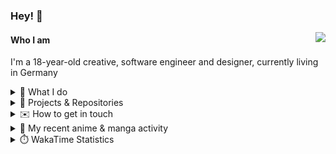 ### Hey! 👋

[<img src="https://lanyard-profile-readme.vercel.app/api/228965621478588416" align="right">](https://discord.com/users/228965621478588416)

#### Who I am

I'm a 18-year-old creative, software engineer and designer, currently living in Germany

<details>
  <summary>💼 What I do</summary>

I currently am working on starting a publishing and management company for creatives.
I also am creative lead, community manager, and web developer at the Minecraft Server [Xenyria](https://xenyria.net) and the team behind it, [Pixelground Labs](https://pixelgroundlabs.com).
</details>

<details>
  <summary>📁 Projects & Repositories</summary>

<table>
    <thead>
        <tr>
            <th colspan=2>Svelte Libraries</th>
        </tr>
    </thead>
    <tbody>
        <tr>
            <td><a href="https://github.com/pixelgroundlabs/svelte-skinview3d">pixelgroundlabs/svelte-skinview3d</a></td>
            <td>A svelte component for rendering Minecraft SKins in 3D based on <a href="https://github.com/bs-community/skinview3d">skinview3d</a></td>
        </tr>
    </tbody>
    <thead>
        <tr>
            <th colspan=2>Minecraft Mods</th>
        </tr>
    </thead>
    <tbody>
        <tr>
            <td><a href="https://github.com/XenyriaNET/xeem">Xenyria Experience Enhancement Mod</a></td>
            <td>A client-side Minecraft Mod aiming to improve the experience on the Xenyria Minecraft Server</td>
        </tr>
    </tbody>
    <thead>
        <tr>
            <th colspan=2>Old Stuff</th>
        </tr>
    </thead>
    <tbody>
        <tr>
            <td><a href="https://github.com/OfficialCRUGG/lwstatus">lwstatus</a></td>
            <td>Lightweight webserver exposing various system metrics as a JSON endpoint and frontend</td>
        </tr>
        <tr>
            <td><a href="https://github.com/OfficialCRUGG/cfddns">cfddns / cloudflare-dyndns</a></td>
            <td>Simple application to run in the background that regularly checks for IP address changes and updates specific Cloudflare DNS Records accordingly. <s><i>Not sure how this still works...</i></s></td>
        </tr>
    </tbody>
</table>

</details>

<details>
  <summary>✉️ How to get in touch</summary>
  
> Sorted by how quickly you can expect a reply
- [Hit me up on Discord](https://discord.com/users/228965621478588416)
- [Hit me up on Twitter](https://twitter.com/cruggdev)
- [Send me a mail](mailto:me@crg.sh)
</details>


<details>
  <summary>🌸 My recent anime & manga activity</summary>
  
<!-- ANILIST_ACTIVITY:start -->

-   📺 Watched episode 5 of [Gabriel DropOut](https://anilist.co/anime/21878) (15:20, 07 May 2024)
-   📺 Plans to watch [Senpai is an Otokonoko](https://anilist.co/anime/163133) (02:19, 07 May 2024)
-   📺 Watched episode 4 - 6 of [Classroom of the Elite Season 2](https://anilist.co/anime/145545) (01:28, 07 May 2024)
-   📺 Watched episode 3 - 4 of [Gabriel DropOut](https://anilist.co/anime/21878) (15:31, 06 May 2024)
-   📺 Watched episode 3 of [Classroom of the Elite Season 2](https://anilist.co/anime/145545) (01:14, 06 May 2024)

<!-- ANILIST_ACTIVITY:end -->
</details>

<details>
  <summary>⏱️ WakaTime Statistics</summary>

<!--START_SECTION:waka-->

```txt
From: 29 April 2024 - To: 06 May 2024

Svelte        11 hrs 5 mins   ██████████████░░░░░░░░░░░   56.07 %
TypeScript    3 hrs 4 mins    ████░░░░░░░░░░░░░░░░░░░░░   15.52 %
JavaScript    2 hrs 15 mins   ███░░░░░░░░░░░░░░░░░░░░░░   11.46 %
HTML          48 mins         █░░░░░░░░░░░░░░░░░░░░░░░░   04.12 %
Other         48 mins         █░░░░░░░░░░░░░░░░░░░░░░░░   04.08 %
```

<!--END_SECTION:waka-->
</details>
